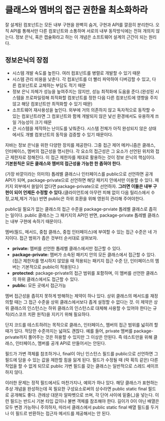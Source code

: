 # 클래스와 멤버의 접근 권한을 최소화하라
잘 설계된 컴포넌트는 모든 내부 구현을 완벽히 숨겨, 구현과 API를 깔끔히 분리한다. 오직 API를 통해서만 다른 컴포넌트와 소통하며 서로의 내부 동작방식에는 전혀 개의치 않는다. 정보 은닉, 혹은 캡슐화라고 하는 이 개념은 소프트웨어 설계의 근간이 되는 원리다.

## 정보은닉의 장점
* 시스템 개발 속도를 높힌다. 여러 컴포넌트를 병렬로 개발할 수 있기 때문
* 시스템 관리 비용을 낮춘다. 각 컴포넌트를 더 빨리 파악하여 디버깅할 수 있고, 다른 컴포넌트로 교체하는 부담도 적기 때문
* 정보 은닉 자체가 성능을 높여주지는 않지만, 성능 최적화에 도움을 준다.(완성된 시스템을 프로파일링해 최적화할 컴포넌트를 정한 다음 다른 컴포넌트에 영향을 주지 않고 해당 컴포넌트만 최적화할 수 있기 때문)
* 소프트웨어 재사용성을 높인다. 외부에 거의 의존하지 않고 독자적으로 동작할 수 있는 컴포넌트라면 그 컴포넌트와 함께 개발되지 않은 낯선 환경에서도 유용하게 쓰일 가능성이 크기 때문
* 큰 시스템을 제작하는 난이도를 낮춰준다. 시스템 전체가 아직 완성되지 않은 상태에서도 개별 컴포넌트의 동작을 검증할 수 있기 때문이다.

자바는 정보 은닉을 위한 다양한 장치를 제공한다. 그중 접근 제어 메커니즘은 클래스, 인터페이스, 멤버의 접근성을 명시한다. 각 요소의 접근성은 그 요소가 선언된 위치와 접근 제한자로 정해진다. 이 접근 제한자를 제대로 활용하는 것이 정보 은닉의 핵심이다.
**기본원칙은 모든 클래스와 멤버의 접근성을 가능한 한 좁혀야 한다.**

(가장 바깥이라는 의미의) 톱레벨 클래스나 인터페이스를 public으로 선언하면 공개 API가 되며, package-private으로 선언하면 해당 패키지 안에서만 이용할 수 있다. 패키지 외부에서 쓸일이 없다면 package-private으로 선언하자. **그러면 이들은 내부 구현이 되어 언제든 수정할 수 있다.**(클라이언트에 아무런 피해 없이 다음 릴리스에서 수정,교체,제거 가능) 반면 public은 하위 호환을 위해 영원히 관리해 주어야한다. 

public일 필요가 없는 클래스의 접근 수준을 package-prviate 톱레벨 클래스로 좁히는 일이다. public 클래스는 그 패키지의 API인 반면, package-private 톱레벨 클래스는 내부 구현에 속하기 때문이다.

멤버(필드, 메서드, 중첩 클래스, 중첩 인터페이스)에 부여할 수 있는 접근 수준은 네 가지이다. 접근 범위가 좁은 것부터 순서대로 살펴보자.
* **private:** 멤버를 선언한 톱레벨 클래스에서만 접근할 수 있다.
* **package-private:** 멤버가 소속된 패키지 안의 모든 클래스에서 접근할 수 있다.(접근 제한자를 명시하지 않았을 때 적용되는 패키지 접근 수준 단, 인터페이스의 멤버는 기본적으로 public이 적용된다.)
* **protected:** package-private의 접근 범위를 포함하며, 이 멤버를 선언한 클래스의 하위 클래스에서도 접근할 수 있다.
* **public:** 모든 곳에서 접근가능

멤버 접근성을 좁히지 못하게 방해하는 제약이 하나 있다. 상위 클래스의 메서드를 재정의할 때는 그 접근 수준을 상위 클래스에서보다 좁게 설정할 수 없다는 것. 이 제약은 상위 클래스의 인스턴스는 하위 클래스의 인스턴스로 대체해 사용할 수 있어야 한다는 규칙(리스코프 치환 원칙)을 지키기 위해 필요하다.

단지 코드를 테스트하려는 목적으로 클래스, 인터페이스, 멤버의 접근 범위를 넓히려 할 때가 있다. 적당한 수준까지는 넓혀도 괜찮다. 예를 들어, private 멤버를 package-private까지 풀어주는 것은 허용할 수 있지만 그 이상은 안된다. 즉 테스트만을 위해 클래스, 인터페이스, 멤버를 공개 API로 만들어서는 안된다.

필드가 가변 객체를 참조하거나, final이 아닌 인스턴스 필드를 public으로 선언하면 그 필드에 담을 수 있는 값을 제한할 힘을 잃게 된다. 필드가 수정될 때 (락 획득 같은) 다른 작업을 할 수 없게 되므로 public 가변 필드를 갖는 클래스는 일반적으로 스레드 세이프하지 않다.

이러한 문제는 정적 필드에서도 마찬가지나, 예외가 하나 있다. 해당 클래스가 표현하는 추상 개념을 완성하는데 꼭 필요한 구성요소로써의 상수라면 public static final 필드로 공개해도 좋다. 관례상 대문자 알파벳으로 쓰며, 각 단어 사이에 밑줄(_)을 넣는다. 이런 필드는 반드시 기본 타입 값이나 불변 객체를 참조해야 한다. 길이가 0이 아닌 배열은 모두 변경 가능하니 주의하자, 따라서 클래스에서 public static final 배열 필드를 두거나 이 필드르 반환하는 접근자 메서드를 제공해서는 안 된다.